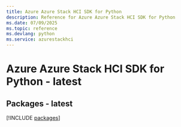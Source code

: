 ```yaml
---
title: Azure Azure Stack HCI SDK for Python
description: Reference for Azure Azure Stack HCI SDK for Python
ms.date: 07/09/2025
ms.topic: reference
ms.devlang: python
ms.service: azurestackhci
---
```

# Azure Azure Stack HCI SDK for Python - latest
## Packages - latest
[!INCLUDE [packages](azure-stack-hci-index.md)]